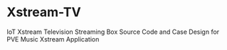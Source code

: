 # Xstream-TV
IoT Xstream Television Streaming Box Source Code and Case Design for PVE Music Xstream Application
